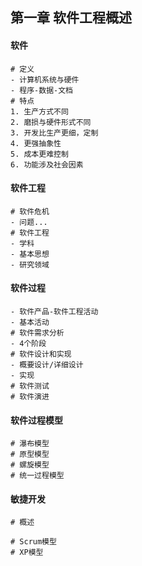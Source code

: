 ## 第一章 软件工程概述

#### 软件

```shell
# 定义
- 计算机系统与硬件
- 程序-数据-文档
# 特点
1. 生产方式不同
2. 磨损与硬件形式不同
3. 开发比生产更细，定制
4. 更强抽象性
5. 成本更难控制
6. 功能涉及社会因素
```

#### 软件工程

```shell
# 软件危机
- 问题...
# 软件工程
- 学科
- 基本思想
- 研究领域
```

#### 软件过程

```shell
- 软件产品-软件工程活动
- 基本活动
# 软件需求分析
- 4个阶段
# 软件设计和实现
- 概要设计/详细设计
- 实现
# 软件测试
# 软件演进
```

#### 软件过程模型

```shell
# 瀑布模型
# 原型模型
# 螺旋模型
# 统一过程模型
```

#### 敏捷开发

```shell
# 概述
```

```shell
# Scrum模型
# XP模型
```

